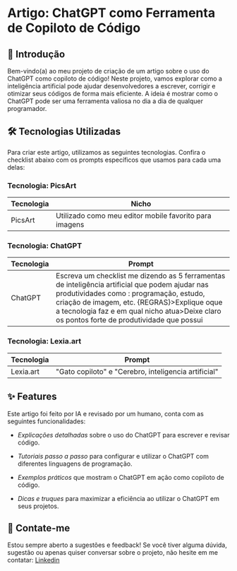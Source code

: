 #  Artigo: ChatGPT como Ferramenta de Copiloto de Código

## 🚀 Introdução
Bem-vindo(a) ao meu projeto de criação de um artigo sobre o uso do ChatGPT como copiloto de código! Neste projeto, vamos explorar como a inteligência artificial pode ajudar desenvolvedores a escrever, corrigir e otimizar seus códigos de forma mais eficiente. A ideia é mostrar como o ChatGPT pode ser uma ferramenta valiosa no dia a dia de qualquer programador.

## 🛠️ Tecnologias Utilizadas
Para criar este artigo, utilizamos as seguintes tecnologias. Confira o checklist abaixo com os prompts específicos que usamos para cada uma delas:

### Tecnologia: PicsArt
| Tecnologia      | Nicho                                                         |
|-----------------|----------------------------------------------------------------|
| PicsArt         | Utilizado como meu editor mobile favorito para imagens         |

### Tecnologia: ChatGPT
| Tecnologia      | Prompt                                                         |
|-----------------|----------------------------------------------------------------|
| ChatGPT         | Escreva um checklist me dizendo as 5 ferramentas de inteligência artificial que podem ajudar nas produtividades como : programação, estudo, criação de imagem, etc. {REGRAS}>Explique oque a tecnologia faz e em qual nicho atua>Deixe claro os pontos forte de produtividade que possui |

### Tecnologia: Lexia.art
| Tecnologia      | Prompt                                                         |
|-----------------|----------------------------------------------------------------|
| Lexia.art       | "Gato copiloto" e "Cerebro, inteligencia artificial" |

## ✨ Features

Este artigo foi feito por IA e revisado por um humano, conta com as seguintes funcionalidades:

- *Explicações detalhadas* sobre o uso do ChatGPT para escrever e revisar código.

- *Tutoriais passo a passo* para configurar e utilizar o ChatGPT com diferentes linguagens de programação.

- *Exemplos práticos* que mostram o ChatGPT em ação como copiloto de código.

- *Dicas e truques* para maximizar a eficiência ao utilizar o ChatGPT em seus projetos.


## 📧  Contate-me
Estou sempre aberto a sugestões e feedback! Se você tiver alguma dúvida, sugestão ou apenas quiser conversar sobre o projeto, não hesite em me contatar: [Linkedin](https://www.linkedin.com/in/gabriel-concei%C3%A7%C3%A3o-pontes-silva-32a795242?utm_source=share&utm_campaign=share_via&utm_content=profile&utm_medium=android_app)